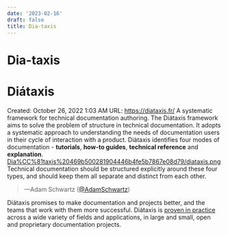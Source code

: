 ```yaml
---
date: '2023-02-16'
draft: false
title: Dia-taxis
---
```


# Dia-taxis

# Diátaxis
Created: October 26, 2022 1:03 AM
URL: https://diataxis.fr/
A systematic framework for technical documentation authoring.
The Diátaxis framework aims to solve the problem of structure in technical documentation.
It adopts a systematic approach to understanding the needs of documentation users in their cycle of interaction with a product.
Diátaxis identifies four modes of documentation - **tutorials**, **how-to guides**, **technical reference** and **explanation**.
[Dia%CC%81taxis%20469b500281904446b4fe5b7867e08d79/diataxis.png](Dia%CC%81taxis%20469b500281904446b4fe5b7867e08d79/diataxis.png)
Technical documentation should be structured explicitly around these four types, and should keep them all separate and distinct from each other.
>
> —Adam Schwartz ([@AdamSchwartz](https://github.com/adamschwartz))
>
Diátaxis promises to make documentation and projects better, and the teams that work with them more successful.
Diátaxis is [proven in practice](https://diataxis.fr/adoption/#adoption) across a wide variety of fields and applications, in large and small, open and proprietary documentation projects.
